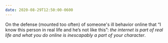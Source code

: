 ```yaml
---
date: 2020-08-29T12:50:00-0600
---
```


On the defense (mounted too often) of someone's ill behavior online that “I know this person in real life and he’s not like this”: *the internet is part of real life and what you do online is inescapably a part of your character*.